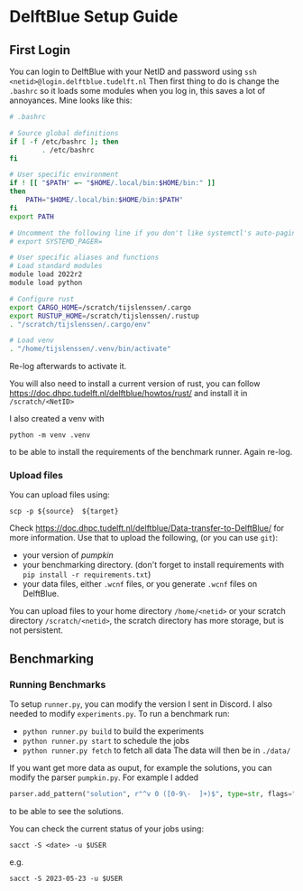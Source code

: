 # DelftBlue Setup Guide
## First Login
You can login to DelftBlue with your NetID and password using `ssh <netid>@login.delftblue.tudelft.nl`
Then first thing to do is change the `.bashrc` so it loads some modules when you log in, this saves a lot of annoyances. Mine looks like this:
```bash
# .bashrc

# Source global definitions
if [ -f /etc/bashrc ]; then
        . /etc/bashrc
fi

# User specific environment
if ! [[ "$PATH" =~ "$HOME/.local/bin:$HOME/bin:" ]]
then
    PATH="$HOME/.local/bin:$HOME/bin:$PATH"
fi
export PATH

# Uncomment the following line if you don't like systemctl's auto-paging feature:
# export SYSTEMD_PAGER=

# User specific aliases and functions
# Load standard modules
module load 2022r2
module load python

# Configure rust
export CARGO_HOME=/scratch/tijslenssen/.cargo
export RUSTUP_HOME=/scratch/tijslenssen/.rustup
. "/scratch/tijslenssen/.cargo/env"

# Load venv
. "/home/tijslenssen/.venv/bin/activate"
```
Re-log afterwards to activate it.

You will also need to install a current version of rust, you can follow https://doc.dhpc.tudelft.nl/delftblue/howtos/rust/ and install it in `/scratch/<NetID>`

I also created a venv with
```
python -m venv .venv
```
to be able to install the requirements of the benchmark runner. 
Again re-log.

### Upload files

You can upload files using:
```
scp -p ${source}  ${target}
```
Check https://doc.dhpc.tudelft.nl/delftblue/Data-transfer-to-DelftBlue/ for more information.
Use that to upload the following, (or you can use `git`):
* your version of *pumpkin* 
* your benchmarking directory. (don't forget to install requirements with `pip install -r requirements.txt`)
* your data files, either `.wcnf` files, or you generate `.wcnf` files on DelftBlue.

You can upload files to your home directory `/home/<netid>` or your scratch directory `/scratch/<netid>`, the scratch directory has more storage, but is not persistent.
## Benchmarking
### Running Benchmarks
To setup `runner.py`, you can modify the version I sent in Discord. I also needed to modify `experiments.py`.
To run a benchmark run: 
* `python runner.py build` to build the experiments
* `python runner.py start` to schedule the jobs
* `python runner.py fetch` to fetch all data
The data will then be in `./data/`

If you want get more data as ouput, for example the solutions, you can modify the parser `pumpkin.py`. For example I added
```python
parser.add_pattern("solution", r"^v 0 ([0-9\-  ]+)$", type=str, flags="M", required=False)
```
to be able to see the solutions.

You can check the current status of your jobs using:
```
sacct -S <date> -u $USER
```
e.g.
```
sacct -S 2023-05-23 -u $USER
```

